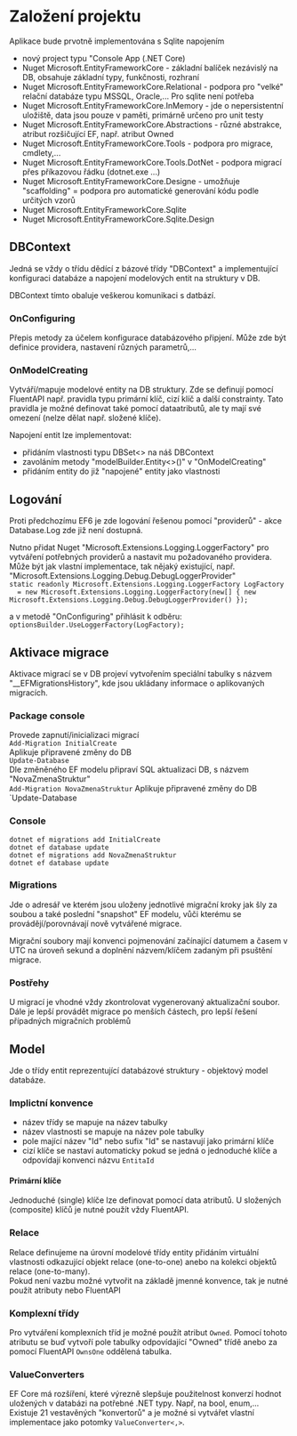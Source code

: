 # Založení projektu
Aplikace bude prvotně implementována s Sqlite napojením

* nový project typu "Console App (.NET Core)
* Nuget Microsoft.EntityFrameworkCore - základní balíček nezávislý na DB, obsahuje základní typy, funkčnosti, rozhraní
* Nuget Microsoft.EntityFrameworkCore.Relational - podpora pro "velké" relační databáze typu MSSQL, Oracle,... Pro sqlite není potřeba
* Nuget Microsoft.EntityFrameworkCore.InMemory - jde o nepersistentní uložiště, data jsou pouze v paměti, primárně určeno pro unit testy
* Nuget Microsoft.EntityFrameworkCore.Abstractions - různé abstrakce, atribut rozšičující EF, např. atribut Owned
* Nuget Microsoft.EntityFrameworkCore.Tools - podpora pro migrace, cmdlety,...
* Nuget Microsoft.EntityFrameworkCore.Tools.DotNet - podpora migrací přes příkazovou řádku (dotnet.exe ...)
* Nuget Microsoft.EntityFrameworkCore.Designe - umožňuje "scaffolding" = podpora pro automatické generování kódu podle určitých vzorů
* Nuget Microsoft.EntityFrameworkCore.Sqlite
* Nuget Microsoft.EntityFrameworkCore.Sqlite.Design

## DBContext
Jedná se vždy o třídu dědící z bázové třídy "DBContext" a implementující konfiguraci databáze a napojení modelových entit na struktury v DB.

DBContext tímto obaluje veškerou komunikaci s datbází.

### OnConfiguring
Přepis metody za účelem konfigurace databázového připjení. Může zde být definice providera, nastavení různých parametrů,...

### OnModelCreating
Vytváří/mapuje modelové entity na DB struktury. Zde se definují pomocí FluentAPI např. pravidla typu primární klíč, cizí klíč a další constrainty. Tato pravidla je možné definovat také pomocí dataatributů, ale ty mají své omezení (nelze dělat např. složené klíče).

Napojení entit lze implementovat:
* přidáním vlastnosti typu DBSet<> na náš DBContext
* zavoláním metody "modelBuilder.Entity<>()" v "OnModelCreating"
* přidáním entity do již "napojené" entity jako vlastnosti

## Logování
Proti předchozímu EF6 je zde logování řešenou pomocí "providerů" - akce Database.Log zde již není dostupná.

Nutno přidat Nuget "Microsoft.Extensions.Logging.LoggerFactory" pro vytváření potřebných providerů a nastavit mu požadovaného providera. Může být jak vlastní implementace, tak nějaký existující, např. "Microsoft.Extensions.Logging.Debug.DebugLoggerProvider"<br/>
`static readonly Microsoft.Extensions.Logging.LoggerFactory LogFactory`<br/>
`  = new Microsoft.Extensions.Logging.LoggerFactory(new[] { new Microsoft.Extensions.Logging.Debug.DebugLoggerProvider() });`

a v metodě "OnConfiguring" přihlásit k odběru:<br/>
`optionsBuilder.UseLoggerFactory(LogFactory);`

## Aktivace migrace
Aktivace migrací se v DB projeví vytvořením speciální tabulky s názvem "__EFMigrationsHistory", kde jsou ukládany informace o aplikovaných migracích.
### Package console
Provede zapnutí/inicializaci migrací<br/>
`Add-Migration InitialCreate`<br/>
Aplikuje připravené změny do DB<br/>
`Update-Database`<br/>
Dle změněného EF modelu připraví SQL aktualizaci DB, s názvem "NovaZmenaStruktur"<br/>
`Add-Migration NovaZmenaStruktur`
Aplikuje připravené změny do DB<br/>
`Update-Database

### Console
`dotnet ef migrations add InitialCreate`<br/>
`dotnet ef database update`<br/>
`dotnet ef migrations add NovaZmenaStruktur`<br/>
`dotnet ef database update`

### Migrations
Jde o adresář ve kterém jsou uloženy jednotlivé migrační kroky jak šly za soubou a také poslední "snapshot" EF modelu, vůči kterému se provádějí/porovnávají nově vytvářené migrace.

Migrační soubory mají konvenci pojmenování začínající datumem a časem v UTC na úroveň sekund a doplnění názvem/klíčem zadaným při psuštění migrace.

### Postřehy
U migrací je vhodné vždy zkontrolovat vygenerovaný aktualizační soubor. Dále je lepší provádět migrace po menších částech, pro lepší řešení případných migračních problémů

## Model
Jde o třídy entit reprezentující databázové struktury - objektový model databáze.

### Implictní konvence
* název třídy se mapuje na název tabulky
* název vlastnosti se mapuje na název pole tabulky
* pole mající název "Id" nebo sufix "Id" se nastavují jako primární klíče
* cizí klíče se nastaví automaticky pokud se jedná o jednoduché klíče a  odpovídají konvenci názvu `EntitaId`

#### Primární klíče
Jednoduché (single) klíče lze definovat pomocí data atributů. U složených (composite) klíčů je nutné použít vždy FluentAPI.

### Relace
Relace definujeme na úrovní modelové třídy entity přidáním virtuální vlastnosti odkazující objekt relace (one-to-one) anebo na kolekci objektů relace (one-to-many).<br/>
Pokud není vazbu možné vytvořit na základě jmenné konvence, tak je nutné použít atributy nebo FluentAPI

### Komplexní třídy
Pro vytváření komplexních tříd je možné použít atribut `Owned`. Pomocí tohoto atributu se buď vytvoří pole tabulky odpovídající "Owned" třídě anebo za pomocí FluentAPI `OwnsOne` oddělená tabulka.

### ValueConverters
EF Core má rozšíření, které výrezně slepšuje použitelnost konverzí hodnot uložených v databázi na potřebné .NET typy. Např, na bool, enum,...<br/>
Existuje 21 vestavěných "konvertorů" a je možné si vytvářet vlastní implementace jako potomky `ValueConverter<,>`.

